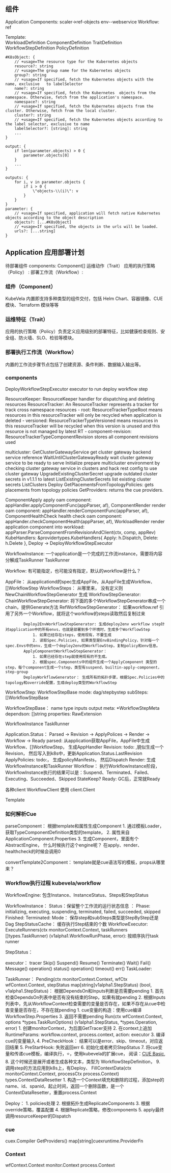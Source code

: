 ## 组件

Application
    Components:
        scaler->ref-objects
        env--webservice
    Workflow:
        ref

Template:    
    WorkloadDefinition
    ComponentDefinition
    TraitDefinition
    WorkflowStepDefinition
    PolicyDefinition


```cue
#K8sObject: {
	// +usage=The resource type for the Kubernetes objects
	resource?: string
	// +usage=The group name for the Kubernetes objects
	group?: string
	// +usage=If specified, fetch the Kubernetes objects with the name, exclusive   to labelSelector
	name?: string
	// +usage=If specified, fetch the Kubernetes  objects from the namespace. Otherwise, fetch from the application's namespace.
	namespace?: string
	// +usage=If specified, fetch the Kubernetes objects from the cluster. Otherwise, fetch from the local cluster.
	cluster?: string
	// +usage=If specified, fetch the Kubernetes objects according to the label selector, exclusive to name
	labelSelector?: [string]: string
	...
}

output: {
	if len(parameter.objects) > 0 {
		parameter.objects[0]
	}
	...
}

outputs: {
	for i, v in parameter.objects {
		if i > 0 {
			\"objects-\\(i)\": v
		}
	}
}
parameter: {
	// +usage=If specified, application will fetch native Kubernetes objects according to the object description
	objects?: [...#K8sObject]
	// +usage=If specified, the objects in the urls will be loaded.
	urls?: [...string]
}

```
## Application 应用部署计划

待部署组件 components:   Component[] 
    运维动作（Trait）
应用的执行策略（Policy） : 
部署工作流（Workflow）:


### 组件（Component）

KubeVela 内置即支持多种类型的组件交付，包括 Helm Chart、容器镜像、CUE 模块、Terraform 模块等等

### 运维特征（Trait）

应用的执行策略（Policy）负责定义应用级别的部署特征，比如健康检查规则、安全组、防火墙、SLO、检验等模块。

### 部署执行工作流（Workflow）

内置的工作流步骤节点包括了创建资源、条件判断、数据输入输出等。




### components

DeployWorkflowStepExecutor executor to run deploy workflow step

ResourceKeeper: ResourceKeeper handler for dispatching and deleting resources
ResourceTracker: An ResourceTracker represents a tracker for track cross namespace resources
    - root: ResourceTrackerTypeRoot means resources in this resourceTracker will only be recycled when application is deleted
    - versioned:  ResourceTrackerTypeVersioned means resources in this resourceTracker will be recycled when this version is unused and this resource is not managed by latest RT
    - component-revision: ResourceTrackerTypeComponentRevision stores all component revisions used


multicluster:
    GetClusterGatewayService get cluster gateway backend service reference
    WaitUntilClusterGatewayReady wait cluster gateway service to be ready to serve
    Initialize prepare multicluster environment by checking cluster gateway service in clusters and hack rest config to use cluster gateway
    UpgradeExistingClusterSecret upgrade outdated cluster secrets in v1.1.1 to latest
    ListExistingClusterSecrets list existing cluster secrets
    ListClusters
    Deploy
    GetPlacementsFromTopologyPolicies: gets placements from topology policies
    GetProviders: returns the cue providers.


ComponentApply apply oam component:                        appHandler.applyComponentFunc(appParser, af),
ComponentRender render oam component:                      appHandler.renderComponentFunc(appParser, af),
ComponentHealthCheck health check oam component:           appHander.checkComponentHealth(appParser, af),
WorkloadRender render application component into workload: appParser.ParseComponentFromRevisionAndClient(ctx, comp, appRev)
                                                           KubeHandlers: &providertypes.KubeHandlers{	Apply:  h.Dispatch,	Delete: h.Delete },
Deploy -> DeployWorkflowStepExecutor


WorkflowInstance: 一个application是一个完成的工作流instance，需要将内容分解成TaskRunner
TaskRunner




Workflow: 有可能指定，也可能没有指定，默认的workflow是什么？


AppFile： 从applicationd的spec生成AppFile，从AppFile生成Workflow、 []WorkflowStep
    WorkflowSteps： 从哪里来， 没有定义则NewChainWorkflowStepGenerator 生成
        WorkflowStepGenerator: 
            ChainWorkflowStepGenerator: 将下面的多个WorkflowStepGenerator串成一个chain，提供Generate方法
            RefWorkflowStepGenerator： 如果workflow.ref 引用了另外一个Workflow，就将这个workflow的steps读取然后复制过来
            
            Deploy2EnvWorkflowStepGenerator: 生成deploy2env workflow step针对application中的所有envs，也就是部署到多个环境时，生成多个WorkflowStep
                1. 如果已经存在steps，使用现有，不要生成
                2. 读取Spec.Policies, 如果类型是EnvBindingPolicy，针对每一个spec.Envs中的env，生成一个deploy2env的WorkflowStep，复制policy和env信息。
            ApplyComponentWorkflowStepGenerator： 
                1. 如果已经存在step就使用现有的不生成。
                2. 根据spec.Components中的组件生成一个ApplyComponent 类型的step，每个component生成一个step，类型有suspend，builtin-apply-component，step-group
            DeployWorkflowGenerator： 生成所有的拓扑步骤，根据Spec.Policies中的topology和override配置，生成deploy类型的WorkflowStep


WorkflowStep:
    WorkflowStepBase
    mode: dag/stepbystep
    subSteps: []WorkflowStepBase
    
WorkflowStepBase：
    name
    type
    inputs
    output
    meta: *WorkflowStepMeta
    dependson: []string
    properties: RawExtension

WorkflowInstance
TaskRunner

Application.Status： Parsed -> Revision -> ApplyPolices -> Render -> Workflow -> Ready
    parsed: 从application获取AppFile，AppFile中生成Workflow、[]WorkflowStep， 生成AppHandler
    Revision: todo: ,貌似生成一个Revision， 然后写入到k8s中，更新Application.Status.LastRevision
    ApplyPolicies: todo:， 生成policyManifests， 然后Dispatch
    Render: 生成WorkflowInstance和TaskRunner
    Workflow： 执行WorkflowInstance阶段，WorkflowInstance执行的结果可以是：Suspend、Terminated、Failed、Executing、Succeeded、Skipped
    StateKeep?
    Ready: GC后，正常就Ready

各种client
WorkflowClient 使用 client.Client

Template

### 如何解析Cue


parseComponent： 根据template和属性生成Component
    1. 通过模板Loader，获取TypeComponentDefinition类型的template，
    2. 属性来自ApplicationComponent.Properties
    3. 生成Component，里面有个AbstractEngine， 什么时候执行这个engine呢？ 在apply、render、healthcheck的时候会调用0



convertTemplate2Component： template就是cue语法写的模板，props从哪里来？



### Workflow执行过程 kubevela/workflow

WorkflowEngine: 包含Instance、InstanceStatus、Steps和StepStatus

WorkflowInstance： 
    Status：保留整个工作流的运行状态信息
            ： Phase: initializing, executing, suspending, terminated, failed, succeeded, skipped
            Finished:
            Terminated:
    Mode： 保存step和subSteps类型是StepByStep还是Dag
StepStatusCache： 缓存执行Step结束的个数
WorkflowExecutor:
    ExecuteRunners(ctx monitorContext.Context, taskRunners []types.TaskRunner) (v1alpha1.WorkflowRunPhase, error): 按顺序执行task runner

StepStatus：


executor：
    tracer
    Skip()
    Suspend()
    Resume()
    Terminate()
    Wait()
    Fail()
    Message()
    operation()
    status()
    operation()
    timeout()
    err()
TaskLoader:

TaskRunner：
    Pending(ctx monitorContext.Context, wfCtx wfContext.Context, stepStatus map[string]v1alpha1.StepStatus) (bool, v1alpha1.StepStatus)： 根据DependsOn和Inputs判断是否需要pending
        1. 首先检查DependsOn列表中是否有没有结束的Step，如果有就pending
        2. 根据Inputs列表中，先从WorkflowContext检查需要的变量是否存在，如果不存在从cue中检查变量是否存在，不存在就pending
            1. cue变量的构造：使用cue编译WorkflowStep.Properties
        3. 返回不需要pending
    Run(ctx wfContext.Context, options *types.TaskRunOptions) (v1alpha1.StepStatus, *types.Operation, error)
        1. 创建monitorContext，为后面GetTracer支持
        2. 在context上追加RuntimeParams: workflow.context, process.context, action: executor
        3. 编译cue的变量输入
        4. PreCheckHook： 结果可以是error、skip、timeout，对应返回结果
        5. PreStartHook: 失败返回err
        6. 初始化或者拷贝StepStatus
        7. 将cue变量和传递cue模板，编译执行，⭐️，使用kubevela的扩展cue， 阅读：[CUE Basic](https://kubevela.io/docs/platform-engineers/cue/basic/), 
        8. 这个时候还是展开或者生成各种文本，类型为 WorkflowStepDefinition，
        9. 调用step的方法应用到k8s上，有Deploy、
    FillContextData(ctx monitorContext.Context, processCtx process.Context) types.ContextDataResetter
        1. 构造一个Context填充和删除的过程，添加step的name、id、spanid，起止时间，返回一个删除函数，是一个ContextDataResetter，重置process.Context

Deploy：
    1. policies处理
    2. 根据拓扑生成ReplicateComponents
    3. 根据override策略，覆盖配置
    4. 根据Replicate策略，修改components
    5. apply最终调用resourceKeeper的Dispatch
### cue

cuex.Compiler
GetProviders() map[string]cuexruntime.ProviderFn
### Context

wfContext.Context
monitor.Context
process.Context